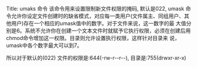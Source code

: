Title: umaks 命令
该命令用来设置限制新文件权限的掩码, 默认是022, umask 命令允许你设定文件创建时的缺省模式，对应每一类用户(文件属主、同组用户、其他用户)存在一个相应的umask值中的数字。对于文件来说，这一数字的最 大值分别是6。系统不允许你在创建一个文本文件时就赋予它执行权限，必须在创建后用chmod命令增加这一权限。目录则允许设置执行权限，这样针对目录来 说，umask中各个数字最大可以到7。

所以对于默认的(022) 文件的权限是:644(-rw-r--r--),  目录是:755(drwxr-xr-x)
